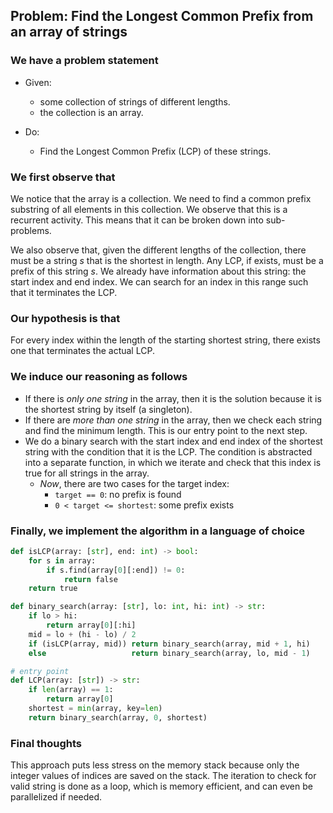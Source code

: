 ## Problem: Find the Longest Common Prefix from an array of strings

### We have a problem statement

- Given:
	- some collection of strings of different lengths.
	- the collection is an array.

- Do:
	- Find the Longest Common Prefix (LCP) of these strings.

### We first observe that

We notice that the array is a collection. We need to find a common prefix substring of all elements in this collection. We observe that this is a recurrent activity. This means that it can be broken down into sub-problems.

We also observe that, given the different lengths of the collection, there must be a string $s$ that is the shortest in length. Any LCP, if exists, must be a prefix of this string $s$. We already have information about this string: the start index and end index. We can search for an index in this range such that it terminates the LCP.

### Our hypothesis is that

For every index within the length of the starting shortest string, there exists one that terminates the actual LCP.

### We induce our reasoning as follows

- If there is *only one string* in the array, then it is the solution because it is the shortest string by itself (a singleton).
- If there are *more than one string* in the array, then we check each string and find the minimum length. This is our entry point to the next step.
- We do a binary search with the start index and end index of the shortest string with the condition that it is the LCP. The condition is abstracted into a separate function, in which we iterate and check that this index is true for all strings in the array.
	- *Now*, there are two cases for the target index:
		- `target == 0`: no prefix is found
		- `0 < target <= shortest`: some prefix exists

### Finally, we implement the algorithm in a language of choice

```python
def isLCP(array: [str], end: int) -> bool:
	for s in array:
		if s.find(array[0][:end]) != 0:
			return false
	return true

def binary_search(array: [str], lo: int, hi: int) -> str:
	if lo > hi:
		return array[0][:hi]
	mid = lo + (hi - lo) / 2
	if (isLCP(array, mid)) return binary_search(array, mid + 1, hi)
	else                   return binary_search(array, lo, mid - 1)

# entry point
def LCP(array: [str]) -> str:
	if len(array) == 1:
		return array[0]
	shortest = min(array, key=len)
	return binary_search(array, 0, shortest)

```

### Final thoughts

This approach puts less stress on the memory stack because only the integer values of indices are saved on the stack. The iteration to check for valid string is done as a loop, which is memory efficient, and can even be parallelized if needed.
